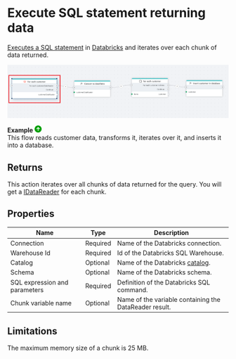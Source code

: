 # Execute SQL statement returning data

[Executes a SQL statement](https://docs.databricks.com/api/azure/workspace/statementexecution/executestatement) in [Databricks](https://www.databricks.com/databricks-documentation) and iterates over each chunk of data returned.

![img](../../../../images/flow/databricks.png)

**Example** ![img](../../../../images/strz.jpg)  
This flow reads customer data, transforms it, iterates over it, and inserts it into a database. 

## Returns

This action iterates over all chunks of data returned for the query. You will get a [IDataReader](https://learn.microsoft.com/en-us/dotnet/api/system.data.idatareader) for each chunk.

## Properties

| Name              | Type       | Description												|
|-------------------|------------|----------------------------------------------------------|
| Connection        | Required   | Name of the Databricks connection.						|
| Warehouse Id      | Required   | Id of the Databricks SQL Warehouse.						|
| Catalog           | Optional   | Name of the Databricks [catalog](https://learn.microsoft.com/en-us/azure/databricks/introduction/).  |
| Schema            | Optional   | Name of the Databricks schema.							|
| SQL expression and parameters   | Required   | Definition of the Databricks SQL command.				|
| Chunk variable name | Optional   | Name of the variable containing the DataReader result.				|


## Limitations

The maximum memory size of a chunk is 25 MB.
